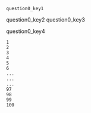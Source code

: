 ```ngMeta
question0_key1
```

question0_key2
question0_key3


question0_key4


```
1
2
3
4
5
6
...
...
...
97
98
99
100
```
